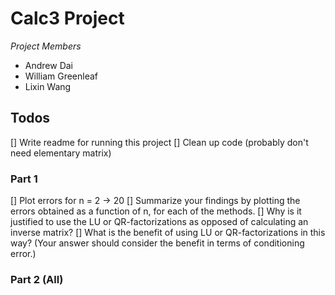 # Calc3 Project

*Project Members*
 - Andrew Dai
 - William Greenleaf
 - Lixin Wang

## Todos

 [] Write readme for running this project
 [] Clean up code (probably don't need elementary matrix)

### Part 1

 [] Plot errors for n = 2 -> 20
 [] Summarize your findings by plotting the errors obtained as a function of n, for each of the methods.
 [] Why is it justified to use the LU or QR-factorizations as opposed of calculating an inverse matrix?
 [] What is the benefit of using LU or QR-factorizations in this way? (Your answer should consider the benefit in terms of conditioning error.)
 
### Part 2 (All)

